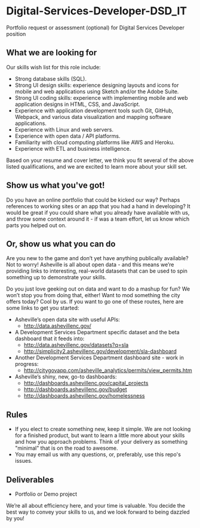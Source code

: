 # Digital-Services-Developer-DSD_IT
Portfolio request or assessment (optional) for Digital Services Developer position

## What we are looking for

Our skills wish list for this role include:

* Strong database skills (SQL).
* Strong UI design skills: experience designing layouts and icons for mobile and web applications using Sketch and/or the Adobe Suite.
* Strong UI coding skills: experience with implementing mobile and web application designs in HTML, CSS, and JavaScript.
* Experience with application development tools such Git, GitHub, Webpack, and various data visualization and mapping software applications.
* Experience with Linux and web servers.
* Experience with open data / API platforms.
* Familiarity with cloud computing platforms like AWS and Heroku.
* Experience with ETL and business intelligence.

Based on your resume and cover letter, we think you fit several of the above listed qualifications, and we are excited to learn more about your skill set.

## Show us what you've got!

Do you have an online portfolio that could be kicked our way?  Perhaps references to working sites or an app that you had a hand in developing?  It would be great if you could share what you already have available with us, and throw some context around it - if was a team effort, let us know which parts you helped out on.

## Or, show us what you can do

Are you new to the game and don’t yet have anything publically available?  Not to worry!  Asheville is all about open data - and this means we’re providing links to interesting, real-world datasets that can be used to spin something up to demonstrate your skills.

Do you just love geeking out on data and want to do a mashup for fun?  We won’t stop you from doing that, either!  Want to mod something the city offers today?  Cool by us.  If you want to go one of these routes, here are some links to get you started:

* Asheville’s open data site with useful APIs:
  * http://data.ashevillenc.gov/
* A Development Services Department specific dataset and the beta dashboard that it feeds into:	
  * http://data.ashevillenc.gov/datasets?q=sla 
  * http://simplicity2.ashevillenc.gov/development/sla-dashboard
* Another Development Services Department dashboard site - work in progress:
  * http://citygovapp.com/asheville_analytics/permits/view_permits.htm
* Asheville’s shiny, new, go-to dashboards:
  * http://dashboards.ashevillenc.gov/capital_projects  
  * http://dashboards.ashevillenc.gov/budget
  * http://dashboards.ashevillenc.gov/homelessness

## Rules

* If you elect to create something new, keep it simple. We are not looking for a finished product, but want to learn a little more about your skills and how you approach problems. Think of your delivery as something "minimal" that is on the road to awesome.
* You may email us with any questions, or, preferably, use this repo's issues.

## Deliverables

* Portfolio or Demo project

We’re all about efficiency here, and your time is valuable.  You decide the best way to convey your skills to us, and we look forward to being dazzled by you!
